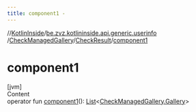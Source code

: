 ```yaml
---
title: component1 -
---
```

//[KotlinInside](../../../index.md)/[be.zvz.kotlininside.api.generic.userinfo](../../index.md)
/[CheckManagedGallery](../index.md)/[CheckResult](index.md)/[component1](component1.md)

# component1

[jvm]  
Content  
operator
fun [component1](component1.md)(): [List](https://kotlinlang.org/api/latest/jvm/stdlib/kotlin.collections/-list/index.html)<[CheckManagedGallery.Gallery](
../-gallery/index.md)>  



